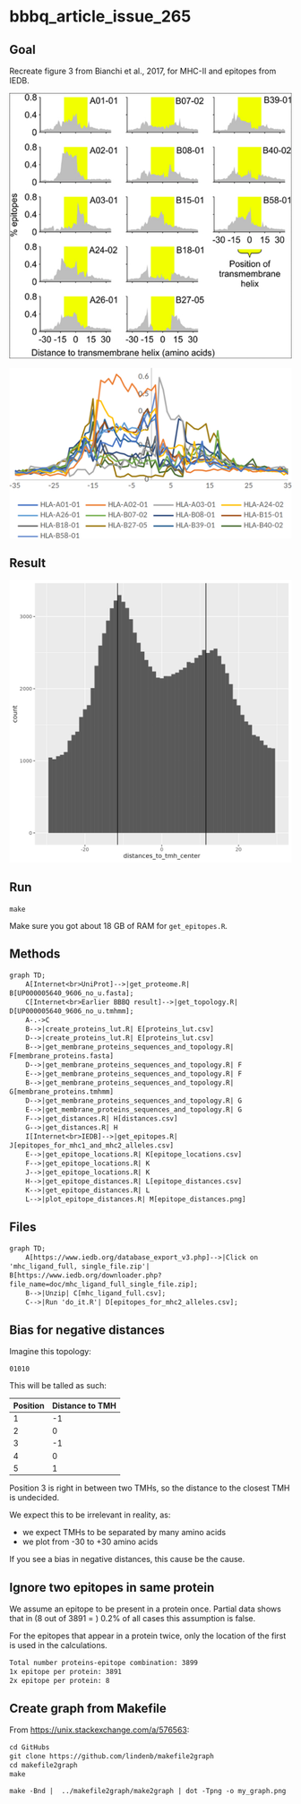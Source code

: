 # bbbq_article_issue_265

## Goal

Recreate figure 3 from Bianchi et al., 2017,
for MHC-II and epitopes from IEDB.

![](bianchi_et_2018_fig_3_published.png)

![](bianchi_et_2018_fig_3_raw.png)

## Result

![](results/epitope_distances_combined.png)

## Run

```
make
```

Make sure you got about 18 GB of RAM for `get_epitopes.R`.

## Methods

```mermaid
graph TD;
    A[Internet<br>UniProt]-->|get_proteome.R| B[UP000005640_9606_no_u.fasta];
    C[Internet<br>Earlier BBBQ result]-->|get_topology.R| D[UP000005640_9606_no_u.tmhmm];
    A-.->C
    B-->|create_proteins_lut.R| E[proteins_lut.csv]
    D-->|create_proteins_lut.R| E[proteins_lut.csv]
    B-->|get_membrane_proteins_sequences_and_topology.R| F[membrane_proteins.fasta]
    D-->|get_membrane_proteins_sequences_and_topology.R| F
    E-->|get_membrane_proteins_sequences_and_topology.R| F
    B-->|get_membrane_proteins_sequences_and_topology.R| G[membrane_proteins.tmhmm]
    D-->|get_membrane_proteins_sequences_and_topology.R| G
    E-->|get_membrane_proteins_sequences_and_topology.R| G
    F-->|get_distances.R| H[distances.csv]
    G-->|get_distances.R| H
    I[Internet<br>IEDB]-->|get_epitopes.R| J[epitopes_for_mhc1_and_mhc2_alleles.csv]
    E-->|get_epitope_locations.R| K[epitope_locations.csv]
    F-->|get_epitope_locations.R| K
    J-->|get_epitope_locations.R| K
    H-->|get_epitope_distances.R| L[epitope_distances.csv]
    K-->|get_epitope_distances.R| L
    L-->|plot_epitope_distances.R| M[epitope_distances.png]
```

## Files

```mermaid
graph TD;
    A[https://www.iedb.org/database_export_v3.php]-->|Click on 'mhc_ligand_full, single_file.zip'| B[https://www.iedb.org/downloader.php?file_name=doc/mhc_ligand_full_single_file.zip];
    B-->|Unzip| C[mhc_ligand_full.csv];
    C-->|Run 'do_it.R'| D[epitopes_for_mhc2_alleles.csv];
```

## Bias for negative distances

Imagine this topology:

```
01010
```

This will be talled as such:

Position|Distance to TMH
--------|---------------
1       |-1
2       |0
3       |-1
4       |0
5       |1

Position 3 is right in between two TMHs, so the distance to the closest
TMH is undecided.

We expect this to be irrelevant in reality, as:

 * we expect TMHs to be separated by many amino acids
 * we plot from -30 to +30 amino acids

If you see a bias in negative distances, this cause be the cause.

## Ignore two epitopes in same protein

We assume an epitope to be present in a protein once.
Partial data shows that in (8 out of 3891 = ) 0.2%
of all cases this assumption is false.

For the epitopes that appear in a protein twice, 
only the location of the first is used in the calculations.

```
Total number proteins-epitope combination: 3899
1x epitope per protein: 3891
2x epitope per protein: 8
```

## Create graph from Makefile

From https://unix.stackexchange.com/a/576563:

```
cd GitHubs
git clone https://github.com/lindenb/makefile2graph
cd makefile2graph
make
```

```
make -Bnd |  ../makefile2graph/make2graph | dot -Tpng -o my_graph.png
```
